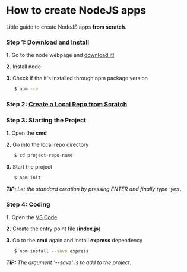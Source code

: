 # How to create NodeJS apps
Little guide to create NodeJS apps <b>from scratch</b>.

### Step 1: Download and Install
<b>1.</b> Go to the node webpage and [download it!](https://nodejs.org/en/download/) <br/>

<b>2.</b> Install node <br/>

<b>3.</b> Check if the it's installed through npm package version<br/>
```sh
   $ npm --v
```

### Step 2: [Create a Local Repo from Scratch](https://github.com/sharkb8i/how-to-create-repos/)

### Step 3: Starting the Project
<b>1.</b> Open the <b>cmd</b> <br/>

<b>2.</b> Go into the local repo directory <br/>
```sh
   $ cd project-repo-name
```

<b>3.</b> Start the project<br/>
```sh
   $ npm init
```
<i><b>TIP: </b>Let the standard creation by pressing ENTER and finally type 'yes'.</i>

### Step 4: Coding
<b>1.</b> Open the [VS Code](https://code.visualstudio.com/download) <br/>

<b>2.</b> Create the entry point file (<b>index.js</b>)</br>

<b>3.</b> Go to the <b>cmd</b> again and install <b>express</b> dependency <br/>
```sh
   $ npm install --save express
```
<i><b>TIP: </b>The argument '--save' is to add to the project.</i>
